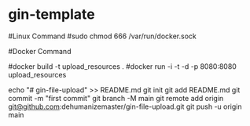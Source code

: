 # gin-template

#Linux Command
#sudo chmod 666 /var/run/docker.sock

#Docker Command

#docker build -t upload_resources .
#docker run -i -t -d -p 8080:8080 upload_resources

echo "# gin-file-upload" >> README.md
git init
git add README.md
git commit -m "first commit"
git branch -M main
git remote add origin git@github.com:dehumanizemaster/gin-file-upload.git
git push -u origin main
